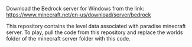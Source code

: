 
Download the Bedrock server for Windows from the link: https://www.minecraft.net/en-us/download/server/bedrock

This repository contains the level data associated with paradise minecraft server. To play, pull the code from this repository and replace the worlds folder of the minecraft server folder with this code.